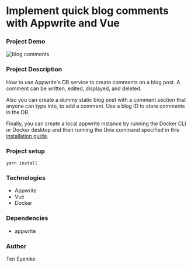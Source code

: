# Implement quick blog comments with Appwrite and Vue

### Project Demo
![blog comments](https://res.cloudinary.com/terieyenike/video/upload/v1648483659/blog-comments_-_28_March_2022_qgrwmy.gif)

### Project Description

How to use Appwrite's DB service to create comments on a blog post. A comment can be written, edited, displayed, and deleted.

Also you can create a dummy static blog post with a comment section that anyone can type into, to add a comment.
Use a blog ID to store comments in the DB.

Finally, you can create a local appwrite instance by running the Docker CLI or Docker desktop and then running the Unix command specified in this [installation guide](https://appwrite.io/docs/installation).

### Project setup

```
yarn install
```

### Technologies

- Appwrite
- Vue
- Docker

### Dependencies

- appwrite

### Author

Teri Eyenike
